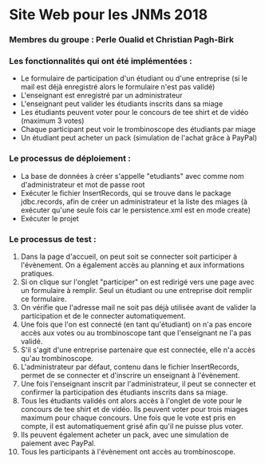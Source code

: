 # Site Web pour les JNMs 2018


### Membres du groupe : Perle Oualid et Christian Pagh-Birk


### Les fonctionnalités qui ont été implémentées :
- Le formulaire de participation d'un étudiant ou d'une entreprise (si le mail est déjà enregistré alors le formulaire n'est pas validé)
- L'enseignant est enregistré par un administrateur
- L'enseignant peut valider les étudiants inscrits dans sa miage
- Les étudiants peuvent voter pour le concours de tee shirt et de vidéo (maximum 3 votes)
- Chaque participant peut voir le trombinoscope des étudiants par miage
- Un étudiant peut acheter un pack (simulation de l'achat grâce à PayPal)


### Le processus de déploiement : 
- La base de données à créer s'appelle "etudiants" avec comme nom d'administrateur et mot de passe root
- Exécuter le fichier InsertRecords, qui se trouve dans le package jdbc.records, afin de créer un administrateur et la liste des miages (à exécuter qu'une seule fois car le persistence.xml est en mode create)
- Exécuter le projet



### Le processus de test : 
1. Dans la page d'accueil, on peut soit se connecter soit participer à l'évènement. On a également accès au planning et aux informations pratiques.
2. Si on clique sur l'onglet "participer" on est redirigé vers une page avec un formulaire à remplir. Seul un étudiant ou une entreprise doit remplir ce formulaire.
3. On vérifie que l'adresse mail ne soit pas déjà utilisée avant de valider la participation et de le connecter automatiquement.
4. Une fois que l'on est connecté (en tant qu'étudiant) on n'a pas encore accès aux votes ou au trombinoscope tant que l'enseignant ne l'a pas validé.
5. S'il s'agit d'une entreprise partenaire que est connectée, elle n'a accès qu'au trombinoscope.
6. L'administrateur par défaut, contenu dans le fichier InsertRecords, permet de se connecter et d'inscrire un enseignant à l'évènement.
7. Une fois l'enseignant inscrit par l'administrateur, il peut se connecter et confirmer la participation des étudiants inscrits dans sa miage. 
8. Tous les étudiants validés ont alors accès à l'onglet de vote pour le concours de tee shirt et de vidéo. Ils peuvent voter pour trois miages maximum pour chaque concours. Une fois que le vote est pris en compte, il est automatiquement grisé afin qu'il ne puisse plus voter. 
9. Ils peuvent également acheter un pack, avec une simulation de paiement avec PayPal. 
10. Tous les participants à l'évènement ont accès au trombinoscope.
